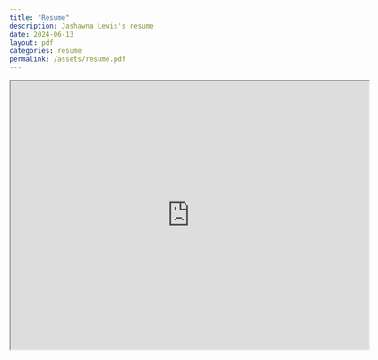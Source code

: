 ```yaml
---
title: "Resume"
description: Jashawna Lewis's resume
date: 2024-06-13
layout: pdf
categories: resume
permalink: /assets/resume.pdf
---
```


<iframe src="https://drive.google.com/file/d/1h7CjoRicIi1XcNvYBKI_Vgh4wZp8pMQC/preview" width="640" height="480" allow="autoplay"></iframe>
